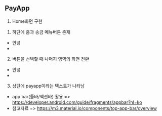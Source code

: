 PayApp
-

1. Home화면 구현
   
1) 하단에 홈과 송금 메뉴버튼 존재
- 안녕
- 

2) 버튼을 선택할 때 나머지 영역의 화면 전환
- 안녕
- 

3) 상단에 payapp이라는 텍스트가 나타남
- app bar(툴바/액션바) 활용 => https://developer.android.com/guide/fragments/appbar?hl=ko
- 참고자료 => https://m3.material.io/components/top-app-bar/overview
